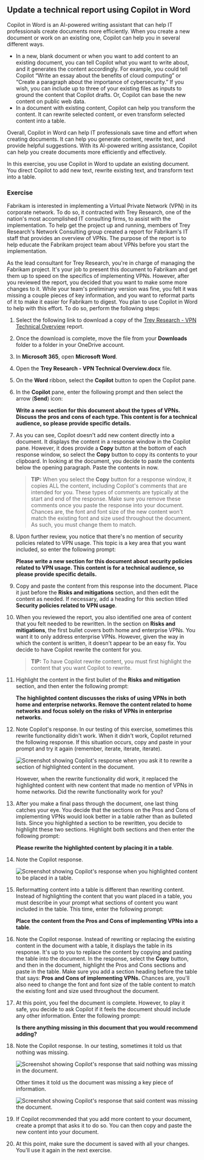 
Update a technical report using Copilot in Word
---
Copilot in Word is an AI-powered writing assistant that can help IT professionals create documents more efficiently. When you create a new document or work on an existing one, Copilot can help you in several different ways.

 -  In a new, blank document or when you want to add content to an existing document, you can tell Copilot what you want to write about, and it generates the content accordingly. For example, you could tell Copilot “Write an essay about the benefits of cloud computing” or “Create a paragraph about the importance of cybersecurity.” If you wish, you can include up to three of your existing files as inputs to ground the content that Copilot drafts. Or, Copilot can base the new content on public web data.
 -  In a document with existing content, Copilot can help you transform the content. It can rewrite selected content, or even transform selected content into a table.

Overall, Copilot in Word can help IT professionals save time and effort when creating documents. It can help you generate content, rewrite text, and provide helpful suggestions. With its AI-powered writing assistance, Copilot can help you create documents more efficiently and effectively.

In this exercise, you use Copilot in Word to update an existing document. You direct Copilot to add new text, rewrite existing text, and transform text into a table.

### Exercise

Fabrikam is interested in implementing a Virtual Private Network (VPN) in its corporate network. To do so, it contracted with Trey Research, one of the nation's most accomplished IT consulting firms, to assist with the implementation. To help get the project up and running, members of Trey Research's Network Consulting group created a report for Fabrikam's IT staff that provides an overview of VPNs. The purpose of the report is to help educate the Fabrikam project team about VPNs before you start the implementation.

As the lead consultant for Trey Research, you're in charge of managing the Fabrikam project. It's your job to present this document to Fabrikam and get them up to speed on the specifics of implementing VPNs. However, after you reviewed the report, you decided that you want to make some more changes to it. While your team's preliminary version was fine, you felt it was missing a couple pieces of key information, and you want to reformat parts of it to make it easier for Fabrikam to digest. You plan to use Copilot in Word to help with this effort. To do so, perform the following steps:

1.  Select the following link to download a copy of the [Trey Research - VPN Technical Overview](https://go.microsoft.com/fwlink/?linkid=2269129) report.
2.  Once the download is complete, move the file from your **Downloads** folder to a folder in your OneDrive account.
3.  In **Microsoft 365**, open **Microsoft Word**.
4.  Open the **Trey Research - VPN Technical Overview.docx** file.
5.  On the **Word** ribbon, select the **Copilot** button to open the Copilot pane.
6.  In the **Copilot** pane, enter the following prompt and then select the arrow (**Send**) icon:
    
    **Write a new section for this document about the types of VPNs. Discuss the pros and cons of each type. This content is for a technical audience, so please provide specific details.**
7.  As you can see, Copilot doesn't add new content directly into a document. It displays the content in a response window in the Copilot pane. However, it does provide a **Copy** button at the bottom of each response window, so select the **Copy** button to copy its contents to your clipboard. In looking at the document, you decide to paste the contents below the opening paragraph. Paste the contents in now.
    
    > **TIP:** When you select the **Copy** button for a response window, it copies ALL the content, including Copilot's comments that are intended for you. These types of comments are typically at the start and end of the response. Make sure you remove these comments once you paste the response into your document. Chances are, the font and font size of the new content won't match the existing font and size used throughout the document. As such, you must change them to match.

8.  Upon further review, you notice that there's no mention of security policies related to VPN usage. This topic is a key area that you want included, so enter the following prompt:
    
    **Please write a new section for this document about security policies related to VPN usage. This content is for a technical audience, so please provide specific details.**
9.  Copy and paste the content from this response into the document. Place it just before the **Risks and mitigations** section, and then edit the content as needed. If necessary, add a heading for this section titled **Security policies related to VPN usage**.
10. When you reviewed the report, you also identified one area of content that you felt needed to be rewritten. In the section on **Risks and mitigations**, the first bullet covers both home and enterprise VPNs. You want it to only address enterprise VPNs. However, given the way in which the content is written, it doesn't appear to be an easy fix. You decide to have Copilot rewrite the content for you.
    
    > **TIP:** To have Copilot rewrite content, you must first highlight the content that you want Copilot to rewrite.
    
11. Highlight the content in the first bullet of the **Risks and mitigation** section, and then enter the following prompt:
    
    **The highlighted content discusses the risks of using VPNs in both home and enterprise networks. Remove the content related to home networks and focus solely on the risks of VPNs in enterprise networks.** 
12. Note Copilot's response. In our testing of this exercise, sometimes this rewrite functionality didn't work. When it didn't work, Copilot returned the following response. If this situation occurs, copy and paste in your prompt and try it again (remember, iterate, iterate, iterate).

    ![Screenshot showing Copilot's response when you ask it to rewrite a section of highlighted content in the document.](../media/copilot-word-rewrite-message-6814b109.png)
    
    
    However, when the rewrite functionality did work, it replaced the highlighted content with new content that made no mention of VPNs in home networks. Did the rewrite functionality work for you?
14. After you make a final pass through the document, one last thing catches your eye. You decide that the sections on the Pros and Cons of implementing VPNs would look better in a table rather than as bulleted lists. Since you highlighted a section to be rewritten, you decide to highlight these two sections. Highlight both sections and then enter the following prompt:
    
    **Please rewrite the highlighted content by placing it in a table**.
15. Note the Copilot response.

    ![Screenshot showing Copilot's response when you highlighted content to be placed in a table.](../media/copilot-word-table-message-04366b21.png)
    
16. Reformatting content into a table is different than rewriting content. Instead of highlighting the content that you want placed in a table, you must describe in your prompt what sections of content you want included in the table. This time, enter the following prompt:
    
    **Place the content from the Pros and Cons of implementing VPNs into a table**.
17. Note the Copilot response. Instead of rewriting or replacing the existing content in the document with a table, it displays the table in its response. It's up to you to replace the content by copying and pasting the table into the document. In the response, select the **Copy** button, and then in the document, highlight the Pros and Cons sections and paste in the table. Make sure you add a section heading before the table that says: **Pros and Cons of implementing VPNs.** Chances are, you'll also need to change the font and font size of the table content to match the existing font and size used throughout the document.
18. At this point, you feel the document is complete. However, to play it safe, you decide to ask Copilot if it feels the document should include any other information. Enter the following prompt:
    
    **Is there anything missing in this document that you would recommend adding?**
19. Note the Copilot response. In our testing, sometimes it told us that nothing was missing.

    ![Screenshot showing Copilot's response that said nothing was missing in the document.](../media/copilot-word-missing-message-c39cf0e6.png)
    
    
    Other times it told us the document was missing a key piece of information.
    
    ![Screenshot showing Copilot's response that said content was missing the document.](../media/copilot-word-add-more-message-f0e586c3.png)
    
19. If Copilot recommended that you add more content to your document, create a prompt that asks it to do so. You can then copy and paste the new content into your document.
20. At this point, make sure the document is saved with all your changes. You'll use it again in the next exercise.
